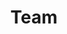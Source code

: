 ---
layout: profiles
permalink: /team/
title: Team
description:
nav: true
nav_order: 7

profiles:
  # if you want to include more than one profile, just replicate the following block
  # and create one content file for each profile inside _pages/
  - align: right
    image: team/stephen.png
    content: team/about_stephen.md
    image_circular: true # crops the image to make it circular
    more_info: >
      <p>Lead Investigator</p>
  
  #The BodyElectric project is an ERC Advanced Grant (101201656) to Professor Stephen Brewster, in the School of Computing Science at the University of Glasgow

---